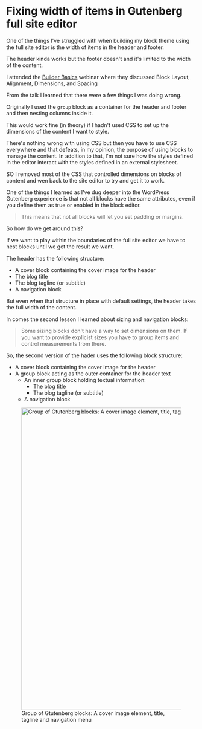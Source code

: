 # Fixing width of items in Gutenberg full site editor

One of the things I've struggled with when building my block theme using the full site editor is the width of items in the header and footer.

The header kinda works but the footer doesn't and it's limited to the width of the content.

I attended the [Builder Basics](https://www.meetup.com/wordpress-social-learning/events/284383346) webinar where they discussed Block Layout, Alignment, Dimensions, and Spacing

From the talk I learned that there were a few things I was doing wrong.

Originally I used the `group` block as a container  for the header and footer and then nesting columns inside it.

This would work fine (in theory) if I hadn't used CSS to set up the dimensions of the content I want to style.

There's nothing wrong with using CSS but then you have to use CSS everywhere and that defeats, in my opinion, the purpose of using blocks to manage the content. In addition to that, I'm not sure how the styles defined in the editor interact with the styles defined in an external stylesheet.

SO I removed most of the CSS that controlled dimensions on blocks of content and wen back to the site editor to try and get it to work.

One of the things I learned as I've dug deeper into the WordPress Gutenberg experience is that not all blocks have the same attributes, even if you define them as true or enabled in the block editor.

> This means that not all blocks will let you set padding or margins.

So how do we get around this?

If we want to play within the boundaries of the full site editor we have to nest blocks until we get the result we want.

The header has the following structure:

* A cover block containing the cover image for the header
* The blog title
* The blog tagline (or subtitle)
* A navigation block

But even when that structure in place with default settings, the header takes the full width of the content.

In comes the second lesson I learned about sizing and navigation blocks:

> Some sizing blocks don't have a way to set dimensions on them. If you want to provide explicist sizes you have to group items and control measurements from there.

So, the second version of the hader uses the following block structure:

* A cover block containing the cover image for the header
* A group block acting as the outer container for the header text
  * An inner group block holding textual information:
    * The blog title
    * The blog tagline (or subtitle)
  * A navigation block

<figure>
  <img src='https://res.cloudinary.com/dfh6ihzvj/images/v1651292718/publishing-project.rivendellweb.net/fse-header-v1/fse-header-v1.png?_i=AA' alt='Group of Gtutenberg blocks: A cover image element, title, tagline and navigation menu' width='800'>
  <figcaption>Group of Gtutenberg blocks: A cover image element, title, tagline and navigation menu</figcaption>
</figure>
